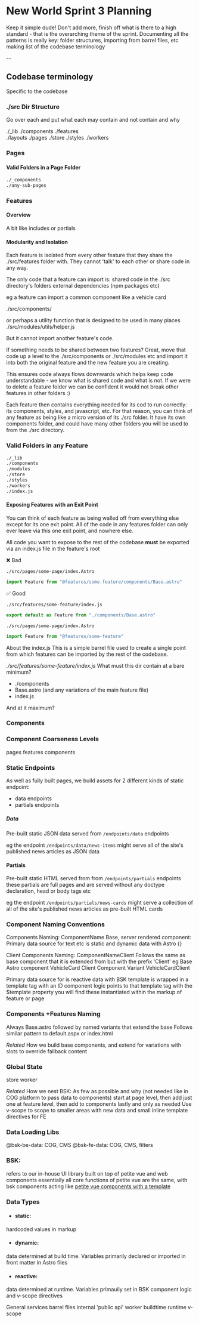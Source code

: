 
# New World Sprint 3 Planning

Keep it simple dude!
Don't add more, finish off what is there to a high standard - that is the overarching theme of the sprint. 
Documenting all the patterns is really key: 
folder structures, importing from barrel files, etc
making list of the codebase terminology 

--
## Codebase terminology 

Specific to the codebase
### ./src Dir Structure

Go over each and put what each may contain and not contain and why

./\_lib
./components
./features  
./layouts
./pages
./store
./styles
./workers

### Pages

#### Valid Folders in a Page Folder


```txt
./_components
./any-sub-pages
```

### Features

#### Overview
A bit like includes or partials

#### Modularity and Isolation
Each feature is isolated from every other feature that they share the ./src/features folder with.
They cannot 'talk' to each other or share code in any way.

The only code that a feature can import is:
shared code in the ./src directory's folders
external dependencies (npm packages etc)

eg 
a feature can import a common component like a vehicle card 

./src/components/

or perhaps a utility function that is designed to be used in many places
./src/modules/utils/helper.js

But it cannot import another feature's code. 

If something needs to be shared between two features? Great, move that code up a level to the ./src/components or ./src/modules etc and import it into both the original feature and the new feature you are creating.

This ensures code always flows downwards which helps keep code understandable - we know what is shared code and what is not. If we were to delete a feature folder we can be confident it would not break other features in other folders :)

Each feature then contains everything needed for its cod to run correctly: its components, styles, and javascript, etc. 
For that reason, you can think of any feature as being like a micro version of its ./src folder. It have its own components folder, and could have many other folders you will be used to from the ./src directory. 
### Valid Folders in any Feature

```txt
./_lib
./components
./modules
./store
./styles
./workers
./index.js
```

#### Exposing Features with an Exit Point
You can think of each feature as being walled off from everything else except for its one exit point.
All of the code in any features folder can only ever leave via this one exit point, and nowhere else.

All code you want to expose to the rest of the codebase **must** be exported via an index.js file in the feature's root

❌ Bad 

`./src/pages/some-page/index.Astro`

```js
import Feature from "@features/some-feature/components/Base.astro"
```

✅ Good 

`./src/features/some-feature/index.js`

```js
export default as Feature from "./components/Base.astro"
```

`./src/pages/some-page/index.Astro`

```js
import Feature from "@features/some-feature"
```


About the index.js
This is a simple barrel file used to create a single point from which features can be imported by the rest of the codebase.

*./src/features/some-feature/index.js*
What must this dir contain at a bare minimum?
- ./components
- Base.astro (and any variations of the main feature file)
- index.js
  
And at it maximum? 


### Components

### Component Coarseness Levels 
pages
features
components


### Static Endpoints
As well as fully built pages, we build assets for 2 different kinds of static endpoint: 

- data endpoints
- partials endpoints
##### Data
Pre-built static JSON data served from `/endpoints/data` endpoints

eg the endpoint `/endpoints/data/news-items` might serve all of the site's published news articles as JSON data
#### Partials
Pre-built static HTML served from from `/endpoints/partials` endpoints
these partials are full pages and are served without any doctype declaration, head or body tags etc

eg the endpoint `/endpoints/partials/news-cards` might serve 
a collection of all of the site's published news articles as pre-built HTML cards
### Component Naming Conventions 

Components
Naming: ComponentName
Base, server rendered component: 
Primary data source for text etc is static and dynamic data with Astro {}

Client Components
Naming: ComponentNameClient
Follows the same as base component that it is extended from but with the prefix 'Client'
eg 
Base Astro component 
VehicleCard
Client Component Variant
VehicleCardClient

Primary data source for is reactive data with BSK
template is wrapped in a template tag with an ID
component logic points to that template tag with the $template property
you will find these instantiated within the markup of feature or page
### Components +Features Naming
Always Base.astro
followed by named variants that extend the base
Follows similar pattern to default.aspx or index.html 

*Related*
How we build base components, and extend for variations with slots to override fallback content
### Global State
store
worker

*Related*
How we nest BSK: 
As few as possible and why (not needed like in COG platform to pass data to components)
start at page level, then add just one at feature level, then add to components lastly and only as needed
Use v-scope to scope to smaller areas with new data and small inline template directives for FE

### Data Loading Libs
@bsk-be-data: COG, CMS
@bsk-fe-data: COG, CMS, filters 

### BSK: 
refers to our in-house UI library built on top of petite vue and web components
essentially all core functions of petite vue are the same, with bsk components acting like [petite vue components with a template](https://github.com/vuejs/petite-vue?tab=readme-ov-file#components-with-template)

### Data Types 
- #### static: 
hardcoded values in markup
- #### dynamic: 
data determined at build time. Variables primarily declared or imported in front matter in Astro files
- ####  reactive: 
data determined at runtime. Variables primauily set in BSK component logic and v-scope directives

General
services
barrel files
internal 'public api'
worker
buildtime
runtime
v-scope
